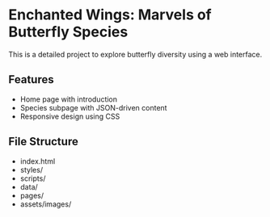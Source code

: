 # Enchanted Wings: Marvels of Butterfly Species

This is a detailed project to explore butterfly diversity using a web interface.

## Features
- Home page with introduction
- Species subpage with JSON-driven content
- Responsive design using CSS

## File Structure
- index.html
- styles/
- scripts/
- data/
- pages/
- assets/images/
